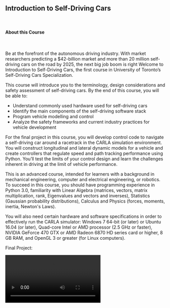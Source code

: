 <h2>Introduction to Self-Driving Cars</h2>

<br>

<h4>About this Course</h4>
<br>
<p>

Be at the forefront of the autonomous driving industry. With market researchers predicting a $42-billion market and more than 20 million self-driving cars on the road by 2025, the next big job boom is right Welcome to Introduction to Self-Driving Cars, the first course in University of Toronto’s Self-Driving Cars Specialization. 

This course will introduce you to the terminology, design considerations and safety assessment of self-driving cars.  By the end of this course, you will be able to: 

- Understand commonly used hardware used for self-driving cars
- Identify the main components of the self-driving software stack
- Program vehicle modelling and control
- Analyze the safety frameworks and current industry practices for vehicle development

For the final project in this course, you will develop control code to navigate a self-driving car around a racetrack in the CARLA simulation environment. You will construct longitudinal and lateral dynamic models for a vehicle and create controllers that regulate speed and path tracking performance using Python. You’ll test the limits of your control design and learn the challenges inherent in driving at the limit of vehicle performance.

This is an advanced course, intended for learners with a background in mechanical engineering, computer and electrical engineering, or robotics. To succeed in this course, you should have programming experience in Python 3.0, familiarity with Linear Algebra (matrices, vectors, matrix multiplication, rank, Eigenvalues and vectors and inverses), Statistics (Gaussian probability distributions), Calculus and Physics (forces, moments, inertia, Newton's Laws).

You will also need certain hardware and software specifications in order to effectively run the CARLA simulator: Windows 7 64-bit (or later) or Ubuntu 16.04 (or later), Quad-core Intel or AMD processor (2.5 GHz or faster), NVIDIA GeForce 470 GTX or AMD Radeon 6870 HD series card or higher, 8 GB RAM, and OpenGL 3 or greater (for Linux computers).

Final Project:  
</p>

![](self_driving_car.mp4)
